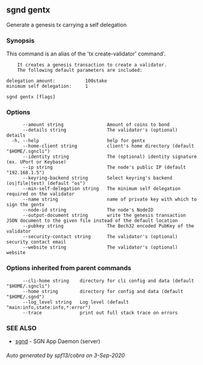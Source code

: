 ## sgnd gentx

Generate a genesis tx carrying a self delegation

### Synopsis

This command is an alias of the 'tx create-validator' command'.

		It creates a genesis transaction to create a validator. 
		The following default parameters are included: 
		    
	delegation amount:           100stake
	minimum self delegation:     1


```
sgnd gentx [flags]
```

### Options

```
      --amount string                Amount of coins to bond
      --details string               The validator's (optional) details
  -h, --help                         help for gentx
      --home-client string           client's home directory (default "$HOME/.sgncli")
      --identity string              The (optional) identity signature (ex. UPort or Keybase)
      --ip string                    The node's public IP (default "192.168.1.5")
      --keyring-backend string       Select keyring's backend (os|file|test) (default "os")
      --min-self-delegation string   The minimum self delegation required on the validator
      --name string                  name of private key with which to sign the gentx
      --node-id string               The node's NodeID
      --output-document string       write the genesis transaction JSON document to the given file instead of the default location
      --pubkey string                The Bech32 encoded PubKey of the validator
      --security-contact string      The validator's (optional) security contact email
      --website string               The validator's (optional) website
```

### Options inherited from parent commands

```
      --cli-home string    directory for cli config and data (default "$HOME/.sgncli")
      --home string        directory for config and data (default "$HOME/.sgnd")
      --log_level string   Log level (default "main:info,state:info,*:error")
      --trace              print out full stack trace on errors
```

### SEE ALSO

* [sgnd](sgnd.md)	 - SGN App Daemon (server)

###### Auto generated by spf13/cobra on 3-Sep-2020
